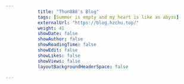 ---
            title: "Thun888's Blog"
            tags: [Summer is empty and my heart is like an abyss]
            externalUrl: "https://blog.hzchu.top/"
            weight: 41
            showDate: false
            showAuthor: false
            showReadingTime: false
            showEdit: false
            showLikes: false
            showViews: false
            layoutBackgroundHeaderSpace: false
            ---

